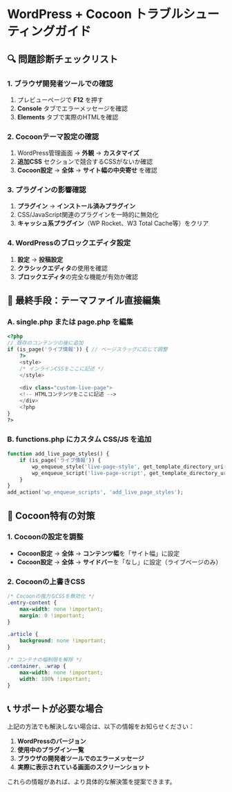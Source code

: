 # WordPress + Cocoon トラブルシューティングガイド

## 🔍 問題診断チェックリスト

### 1. **ブラウザ開発者ツールでの確認**
1. プレビューページで **F12** を押す
2. **Console** タブでエラーメッセージを確認
3. **Elements** タブで実際のHTMLを確認

### 2. **Cocoonテーマ設定の確認**
1. WordPress管理画面 → **外観** → **カスタマイズ**
2. **追加CSS** セクションで競合するCSSがないか確認
3. **Cocoon設定** → **全体** → **サイト幅の中央寄せ** を確認

### 3. **プラグインの影響確認**
1. **プラグイン** → **インストール済みプラグイン**
2. CSS/JavaScript関連のプラグインを一時的に無効化
3. **キャッシュ系プラグイン**（WP Rocket、W3 Total Cache等）をクリア

### 4. **WordPressのブロックエディタ設定**
1. **設定** → **投稿設定**
2. **クラシックエディタ**の使用を確認
3. **ブロックエディタ**の完全な機能が有効か確認

## 🚀 最終手段：テーマファイル直接編集

### A. single.php または page.php を編集
```php
<?php
// 既存のコンテンツの後に追加
if (is_page('ライブ情報')) { // ページスラッグに応じて調整
    ?>
    <style>
    /* インラインCSSをここに記述 */
    </style>
    
    <div class="custom-live-page">
    <!-- HTMLコンテンツをここに記述 -->
    </div>
    <?php
}
?>
```

### B. functions.php にカスタム CSS/JS を追加
```php
function add_live_page_styles() {
    if (is_page('ライブ情報')) {
        wp_enqueue_style('live-page-style', get_template_directory_uri() . '/live-page.css');
        wp_enqueue_script('live-page-script', get_template_directory_uri() . '/live-page.js');
    }
}
add_action('wp_enqueue_scripts', 'add_live_page_styles');
```

## 🎯 Cocoon特有の対策

### 1. **Cocoonの設定を調整**
- **Cocoon設定** → **全体** → **コンテンツ幅**を「サイト幅」に設定
- **Cocoon設定** → **全体** → **サイドバー**を「なし」に設定（ライブページのみ）

### 2. **Cocoonの上書きCSS**
```css
/* Cocoonの強力なCSSを無効化 */
.entry-content {
    max-width: none !important;
    margin: 0 !important;
}

.article {
    background: none !important;
}

/* コンテナの幅制限を解除 */
.container, .wrap {
    max-width: none !important;
    width: 100% !important;
}
```

## 📞 サポートが必要な場合

上記の方法でも解決しない場合は、以下の情報をお知らせください：

1. **WordPressのバージョン**
2. **使用中のプラグイン一覧**
3. **ブラウザの開発者ツールでのエラーメッセージ**
4. **実際に表示されている画面のスクリーンショット**

これらの情報があれば、より具体的な解決策を提案できます。

